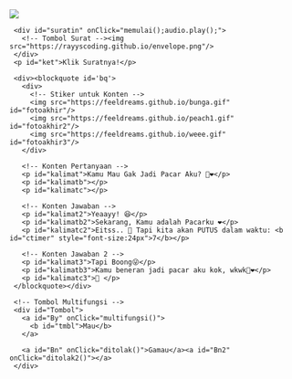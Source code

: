 
<html><meta charset='UTF-8'/><meta content='width=device-width, initial-scale=1, user-scalable=1, minimum-scale=1, maximum-scale=5' name='viewport'/><meta content='IE=edge' http-equiv='X-UA-Compatible'/><link href="https://feeldreams.github.io/hayoloh/style.css" rel="stylesheet" type="text/css" /><script src="https://feeldreams.github.io/hayoloh/script.js"></script>
<link rel="preconnect" href="https://fonts.googleapis.com"><link rel="preconnect" href="https://fonts.gstatic.com" crossorigin><link href="https://fonts.googleapis.com/css2?family=Josefin+Sans:wght@400;700&display=swap" rel="stylesheet"><script src="https://cdn.jsdelivr.net/npm/sweetalert2@11.0.19/dist/sweetalert2.all.min.js"></script><script src="https://kit.fontawesome.com/4f3ce16e3e.js" crossorigin="anonymous"></script>
<head>
<title>Script HTML</title>
<!-- 
  Made with love by Rayys!
     Blog: https://PalingIT.com
     Instagram: @rayyarrr
     TikTok: @rayy4r
     Email: rayyar0703@gmail.com
  Thanks to all <3
  
  DM ke IG: @rayyarrr apabila masih bingung
  untuk cara edit scriptnya!
-->
</head>
<style>
:root {
--warna-bg: rgba(0, 0, 0, .5); 
--warna-teks: #fff;
--warna-bingkai: #fff;
--bingkai: 8px;
--bingkai-kiri: 2px solid var(--warna-bingkai);
--bingkai-kanan: 2px solid var(--warna-bingkai);
--gaya-font: 'Josefin Sans', sans-serif;
}
</style>
<body>
	
   <!-- Ganti Audio di sini --><audio id="linkmp3">https://feeldreams.github.io/papapa.mp3</audio>
   
   <div id="bodyblur">
     <!-- Wallpaper --><img src="https://feeldreams.github.io/wp3.jpeg" id="wallpaper"/>
   </div>

   <div id='Content'>
   	
     <div id="suratin" onClick="memulai();audio.play();">
       <!-- Tombol Surat --><img src="https://rayyscoding.github.io/envelope.png"/>
     </div>
     <p id="ket">Klik Suratnya!</p>

     <div><blockquote id='bq'>
       <div>
         <!-- Stiker untuk Konten -->
         <img src="https://feeldreams.github.io/bunga.gif" id="fotoakhir"/>
         <img src="https://feeldreams.github.io/peach1.gif" id="fotoakhir2"/>
         <img src="https://feeldreams.github.io/weee.gif" id="fotoakhir3"/>
       </div>

       <!-- Konten Pertanyaan -->
       <p id="kalimat">Kamu Mau Gak Jadi Pacar Aku? 🤭❤️</p>
       <p id="kalimatb"></p>
       <p id="kalimatc"></p>

       <!-- Konten Jawaban -->
       <p id="kalimat2">Yeaayy! 😆</p>
       <p id="kalimatb2">Sekarang, Kamu adalah Pacarku ❤️</p>
       <p id="kalimatc2">Eitss.. 🏃 Tapi kita akan PUTUS dalam waktu: <b id="ctimer" style="font-size:24px">7</b></p>

       <!-- Konten Jawaban 2 -->
       <p id="kalimat3">Tapi Boong😜</p>
       <p id="kalimatb3">Kamu beneran jadi pacar aku kok, wkwk🤣❤️</p>
       <p id="kalimatc3">📅 </p>
     </blockquote></div>

     <!-- Tombol Multifungsi -->
     <div id="Tombol">
       <a id="By" onClick="multifungsi()">
         <b id="tmbl">Mau</b>
       </a>
       
       <a id="Bn" onClick="ditolak()">Gamau</a><a id="Bn2" onClick="ditolak2()"></a>
     </div>
     
   </div>

<!-- Jangan Edit Bagian Ini --><script>
  ftom=0;jikapr=1;ftganti=0;flag=1;flagg=1;fungsi=0;Bn2.innerHTML=Bn.innerHTML;function showDiv() {pesanwhatsapp = "Aku mau kok jadi pacarmu ><";Bn2.style.display="none";Content.style = "opacity:1;margin-top:15vh;";ket.style="margin-top:30px";}
  function memulai(){suratin.style="transition:all 1s ease;transform:scale(.1);opacity:0";ket.style="transition:all 1s ease;transform:scale(.1);opacity:0";setTimeout(mulaikonten,300)}
  function mulaikonten() {otomatis();suratin.style="display:none";ket.style="display:none";Content.style = "opacity:1;margin-top:4vh";bodyblur.style="opacity:.6;animation:none";wallpaper.style="transform: scale(2);opacity:1;";fotoakhir.style="display:inline-flex;";setTimeout(ftmuncul,200);bq.style = "position:relative;opacity:1;visibility:visible;transform: scale(1);border-radius:var(--bingkai);margin-top:0";fungsi=1;setTimeout(tombol,500);}
  
  function ftmuncul(){
    if(ftganti==0){fotoakhir.style="display:inline-flex;opacity:1;transform:scale(1)";}
    if(ftganti==1){fotoakhir.src = fotoakhir2.src;fotoakhir.style="display:inline-flex;opacity:1;transition:all .7s ease;transform:scale(1);";}
    if(ftganti==2){fotoakhir.src = fotoakhir3.src;fotoakhir.style="display:inline-flex;opacity:1;transition:all .7s ease;transform:scale(1);";}
  }
  function fthilang(){fotoakhir.style="display:inline-flex;opacity:1;transition:all .7s ease;transform:scale(.1)";}
  function jjfoto(){fotoakhir.style.animation="rto .8s infinite alternate";}
  
  function tombol(){Tombol.style="opacity:1;transform: scale(1);";Bn.style="margin:12px 0 12px 12px";ftom=1;}
  function multifungsi(){if(ftom==1){diterima();} if(ftom==5){menuju();}}
  async function menuju(){await swals.fire('OK!', 'Kirim pesan ke WhatsApp aku, ya!', 'success');window.location = "https://api.whatsapp.com/send?phone=&text=" + pesanwhatsapp;Tombol.style="margin-top:15px;opacity:1;transform: scale(1);";} setTimeout(showDiv,100);

  const swalst = Swal.mixin({timer: 2777, allowOutsideClick: false, showConfirmButton: false, timerProgressBar: true, imageHeight: 100,}); audio = new Audio('' + linkmp3.innerHTML);const swals = Swal.mixin({allowOutsideClick: false, cancelButtonColor: '#FF0040', imageWidth: 100, imageHeight: 100,}); const style = document.createElement('style'); var today = new Date();var dd = String(today.getDate()).padStart(2, '0');var mm = String(today.getMonth() + 1).padStart(2, '0');var yyyy = today.getFullYear();const monthNames = ["Januari", "Februari", "Maret", "April", "Mei", "Juni", "Juli", "Agustus", "September", "Oktober", "November", "Desember"];today = dd + ' ' + monthNames[today.getMonth()] + ' ' + yyyy;
   const body = document.querySelector("body");function createHeart() {const heart = document.createElement("div"); heart.className = "fas fa-heart"; heart.style.left = (Math.random() * 90)+"vw"; heart.style.animationDuration = (Math.random()*3)+2+"s"; body.appendChild(heart);} setInterval(function name(params) {var heartArr = document.querySelectorAll(".fa-heart"); if (heartArr.length > 100) {heartArr[0].remove()}},100);
</script>
<!-- Sampai Sini -->
</body>
</html>
